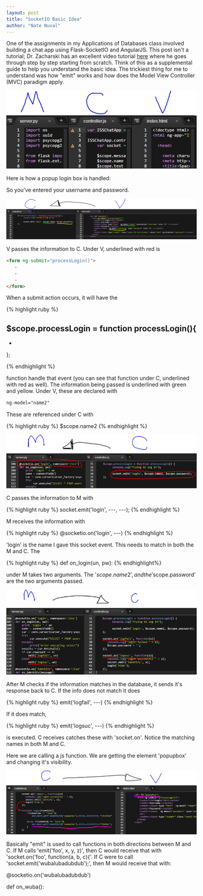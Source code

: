 ```yaml
---
layout: post
title: "SocketIO Basic Idea"
author: "Nate Nuval"
---
```


One of the assignments in my Applications of Databases class involved building a chat app using Flask-SocketIO and AngularJS.
This post isn't a tutorial; Dr. Zacharski has an excellent video tutorial <a href="https://youtu.be/5cQFzc_Zo8M">here</a> 
where he goes through step by step starting from scratch. Think of this as a supplemental guide to help you understand 
the basic idea. The trickiest thing for me to understand was how "emit" works and how does the Model View Controller (MVC) 
paradigm apply.


![mvc](/assets/mvc.PNG)


Here is how a popup login box is handled:

So you've entered your username and password.

![vtoc](/assets/vtoc.PNG)

V passes the information to C. Under V, underlined with red is 


```html
<form ng-submit="processLogin()">
   -
   -
   -
</form>
```

When a submit action occurs, it will 
have the 

{% highlight ruby %}

$scope.processLogin = function processLogin(){
 -
 -
};

{% endhighlight %}

function handle that event (you can see that function under C, underlined with red as well). The information
being passed is underlined with green and yellow. Under V, these are declared with 

```html
ng-model="name2"
```
These are referenced under C 
with 

{% highlight ruby %}
$scope.name2
{% endhighlight %}


![ctom](/assets/ctom.PNG)

C passes the information to M with 

{% highlight ruby %}
socket.emit('login', ---, ---); 
{% endhighlight %}

M receives the information with 

{% highlight ruby %}
@socketio.on('login', ---)
{% endhighlight %}

'login' is the name I gave this socket event. This needs to match in both the M and C. The 

{% highlight ruby %}
def on_login(un, pw):
{% endhighlight%}

under M takes two arguments. The '$scope.name2', and the '$scope.password' are the two arguments passed. 


![mtoc](/assets/mtoc.PNG)


After M checks if the information matches in the database, it sends it's response back to C. If the info does not match it does

{% highlight ruby %}
emit('logfail', ---)
{% endhighlight %}

If it does match, 

{% highlight ruby %}
emit('logsuc', ---) 
{% endhighlight %}

is executed. C receives catches these with 'socket.on'. Notice the matching names in both M and C.




Here we are calling a js function. We are getting the element 'popupbox' and changing it's visibility.

![ctov](/assets/ctov.PNG)


Basically "emit" is used to call functions in both directions between M and C. If M calls 'emit('foo', x, y, z)', then 
C would receive that with 'socket.on('foo', function(a, b, c){'. If C were to call 'socket.emit('wubalubadubdub');',
then M would receive that with: 

@socketio.on('wubalubadubdub')

def on_wuba():
